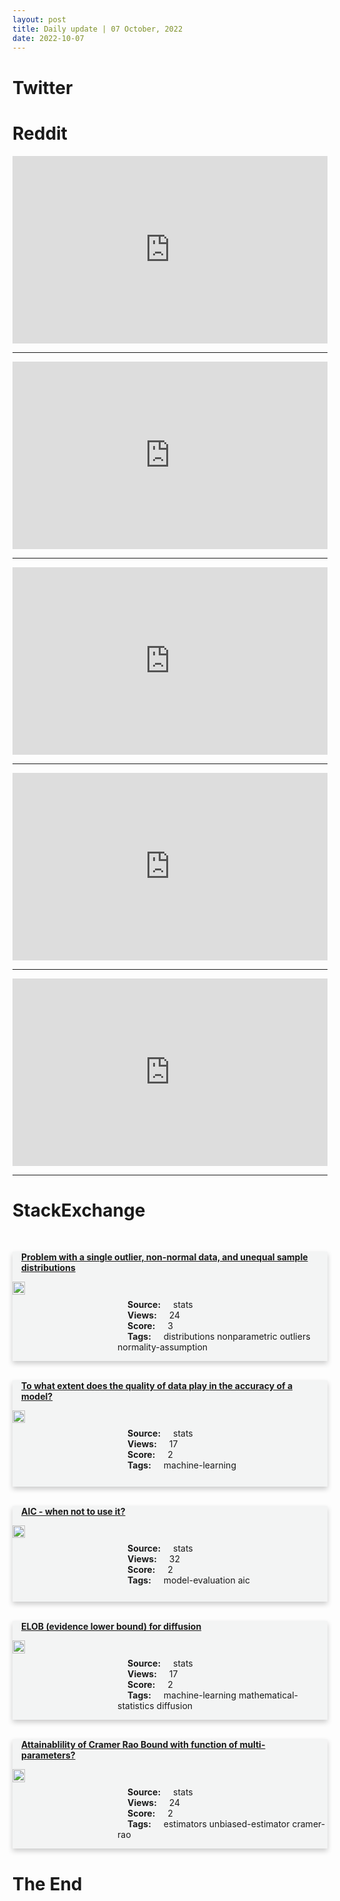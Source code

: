 ```yaml
---
layout: post
title: Daily update | 07 October, 2022
date: 2022-10-07
---
```


<script async src="https://platform.twitter.com/widgets.js" charset="utf-8"></script>


<script src='https://storage.ko-fi.com/cdn/scripts/overlay-widget.js'></script>
<script>
  kofiWidgetOverlay.draw('themldojo', {
    'type': 'floating-chat',
    'floating-chat.donateButton.text': 'Support me',
    'floating-chat.donateButton.background-color': '#f45d22',
    'floating-chat.donateButton.text-color': '#fff'
  });
</script>

# Twitter 

<blockquote class="twitter-tweet"><a href="https://twitter.com/lexfridman/status/1578051780595924992"></a></blockquote>

<blockquote class="twitter-tweet"><a href="https://twitter.com/BJP4India/status/1577925372208828416"></a></blockquote>

<blockquote class="twitter-tweet"><a href="https://twitter.com/madebygoogle/status/1578024075523678210"></a></blockquote>

<blockquote class="twitter-tweet"><a href="https://twitter.com/madebygoogle/status/1578031198340665347"></a></blockquote>

<blockquote class="twitter-tweet"><a href="https://twitter.com/madebygoogle/status/1578031104694841347"></a></blockquote>

<blockquote class="twitter-tweet"><a href="https://twitter.com/DeepMind/status/1578034737938984966"></a></blockquote>

<blockquote class="twitter-tweet"><a href="https://twitter.com/GoogleAI/status/1578116481627439104"></a></blockquote>

<blockquote class="twitter-tweet"><a href="https://twitter.com/ylecun/status/1578001004171517959"></a></blockquote>

<blockquote class="twitter-tweet"><a href="https://twitter.com/huggingface/status/1577998992595685377"></a></blockquote>

<blockquote class="twitter-tweet"><a href="https://twitter.com/stanfordnlp/status/1578093016207630336"></a></blockquote>

# Reddit 

<iframe id="reddit-embed" src="https://www.redditmedia.com/r/datascience/comments/xwv9m3/is_anyone_tired_of_all_the_bs_elitism_about?ref_source=embed&amp;ref=share&amp;embed=true" sandbox="allow-scripts allow-same-origin allow-popups" style="border: none;" height="300" width="100%" scrolling="yes"></iframe>
<hr style="width:100%;text-align:left;margin-left:0">
<iframe id="reddit-embed" src="https://www.redditmedia.com/r/dataengineering/comments/xx5gv0/rant_frustrating_employer_and_salaries?ref_source=embed&amp;ref=share&amp;embed=true" sandbox="allow-scripts allow-same-origin allow-popups" style="border: none;" height="300" width="100%" scrolling="yes"></iframe>
<hr style="width:100%;text-align:left;margin-left:0">
<iframe id="reddit-embed" src="https://www.redditmedia.com/r/MachineLearning/comments/xxf8i8/p_we_released_a_new_opensource_library_for_metric?ref_source=embed&amp;ref=share&amp;embed=true" sandbox="allow-scripts allow-same-origin allow-popups" style="border: none;" height="300" width="100%" scrolling="yes"></iframe>
<hr style="width:100%;text-align:left;margin-left:0">
<iframe id="reddit-embed" src="https://www.redditmedia.com/r/statistics/comments/xxf78m/q_future_proofing_my_career_as_a_statistical?ref_source=embed&amp;ref=share&amp;embed=true" sandbox="allow-scripts allow-same-origin allow-popups" style="border: none;" height="300" width="100%" scrolling="yes"></iframe>
<hr style="width:100%;text-align:left;margin-left:0">
<iframe id="reddit-embed" src="https://www.redditmedia.com/r/datasets/comments/xwy5a4/best_options_for_hosting_datasets_currently_using?ref_source=embed&amp;ref=share&amp;embed=true" sandbox="allow-scripts allow-same-origin allow-popups" style="border: none;" height="300" width="100%" scrolling="yes"></iframe>
<hr style="width:100%;text-align:left;margin-left:0">

<style>
.card {
box-shadow: 0 4px 8px 0 rgba(0,0,0,0.2);
transition: 0.3s;
width: 100%;
background-color: #F3F4F4;
}
p{
    margin-left:  3em;
    padding-top: 1em;
}
.part2{
    display: grid;
    grid-template-columns: 1fr 3fr;
}
h4{
    margin: 1em;
}

.card:hover {
box-shadow: 0 8px 16px 0 rgba(0,0,0,0.2);
}
b {
padding: 2px 16px;
}
</style>
  
# StackExchange 


  <br>
  <div class="card">
  <h4><a href='https://stats.stackexchange.com/questions/591384/problem-with-a-single-outlier-non-normal-data-and-unequal-sample-distributions'>Problem with a single outlier, non-normal data, and unequal sample distributions</a></h4> 
  <div class="part2">
      <img src="https://cdn.sstatic.net/Sites/stats/Img/apple-touch-icon@2.png?v=344f57aa10cc" alt="Img missing!" style="width:40%">
      <p><b>Source:</b> stats<br><b>Views:</b> 24<br><b>Score:</b> 3<br><b>Tags:</b> <span class="badge badge-dark">distributions</span> <span class="badge badge-dark">nonparametric</span> <span class="badge badge-dark">outliers</span> <span class="badge badge-dark">normality-assumption</span></p> 
  </div>
  </div>
      
  <br>
  <div class="card">
  <h4><a href='https://stats.stackexchange.com/questions/591398/to-what-extent-does-the-quality-of-data-play-in-the-accuracy-of-a-model'>To what extent does the quality of data play in the accuracy of a model?</a></h4> 
  <div class="part2">
      <img src="https://cdn.sstatic.net/Sites/stats/Img/apple-touch-icon@2.png?v=344f57aa10cc" alt="Img missing!" style="width:40%">
      <p><b>Source:</b> stats<br><b>Views:</b> 17<br><b>Score:</b> 2<br><b>Tags:</b> <span class="badge badge-dark">machine-learning</span></p> 
  </div>
  </div>
      
  <br>
  <div class="card">
  <h4><a href='https://stats.stackexchange.com/questions/591337/aic-when-not-to-use-it'>AIC - when not to use it?</a></h4> 
  <div class="part2">
      <img src="https://cdn.sstatic.net/Sites/stats/Img/apple-touch-icon@2.png?v=344f57aa10cc" alt="Img missing!" style="width:40%">
      <p><b>Source:</b> stats<br><b>Views:</b> 32<br><b>Score:</b> 2<br><b>Tags:</b> <span class="badge badge-dark">model-evaluation</span> <span class="badge badge-dark">aic</span></p> 
  </div>
  </div>
      
  <br>
  <div class="card">
  <h4><a href='https://stats.stackexchange.com/questions/591313/elob-evidence-lower-bound-for-diffusion'>ELOB (evidence lower bound) for diffusion</a></h4> 
  <div class="part2">
      <img src="https://cdn.sstatic.net/Sites/stats/Img/apple-touch-icon@2.png?v=344f57aa10cc" alt="Img missing!" style="width:40%">
      <p><b>Source:</b> stats<br><b>Views:</b> 17<br><b>Score:</b> 2<br><b>Tags:</b> <span class="badge badge-dark">machine-learning</span> <span class="badge badge-dark">mathematical-statistics</span> <span class="badge badge-dark">diffusion</span></p> 
  </div>
  </div>
      
  <br>
  <div class="card">
  <h4><a href='https://stats.stackexchange.com/questions/591322/attainablility-of-cramer-rao-bound-with-function-of-multi-parameters'>Attainablility of Cramer Rao Bound with function of multi-parameters?</a></h4> 
  <div class="part2">
      <img src="https://cdn.sstatic.net/Sites/stats/Img/apple-touch-icon@2.png?v=344f57aa10cc" alt="Img missing!" style="width:40%">
      <p><b>Source:</b> stats<br><b>Views:</b> 24<br><b>Score:</b> 2<br><b>Tags:</b> <span class="badge badge-dark">estimators</span> <span class="badge badge-dark">unbiased-estimator</span> <span class="badge badge-dark">cramer-rao</span></p> 
  </div>
  </div>
      
# The End